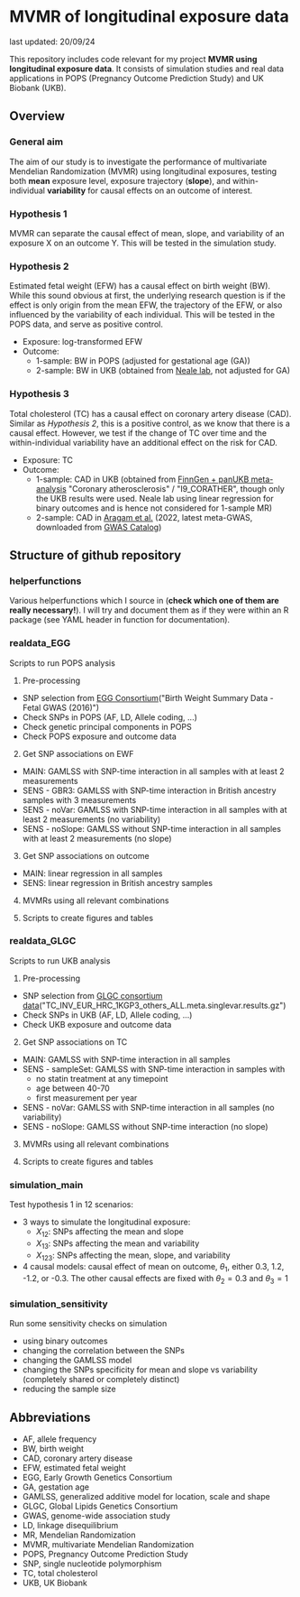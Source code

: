 # MVMR of longitudinal exposure data

last updated: 20/09/24

This repository includes code relevant for my project **MVMR using longitudinal exposure data**. It consists of simulation studies and real data applications in POPS (Pregnancy Outcome Prediction Study)  and UK Biobank (UKB). 

## Overview

### General aim 

The aim of our study is to investigate the performance of multivariate Mendelian Randomization (MVMR) using longitudinal exposures, testing both **mean** exposure level, exposure trajectory (**slope**), and within-individual **variability** for causal effects on an outcome of interest.  

### Hypothesis 1

MVMR can separate the causal effect of mean, slope, and variability of an exposure X on an outcome Y. This will be tested in the simulation study.

### Hypothesis 2

Estimated fetal weight (EFW) has a causal effect on birth weight (BW). While this sound obvious at first, the underlying research question is if the effect is only origin from the mean EFW, the trajectory of the EFW, or also influenced by the variability of each individual. This will be tested in the POPS data, and serve as positive control. 

- Exposure: log-transformed EFW
- Outcome: 
    - 1-sample: BW in POPS (adjusted for gestational age (GA))
    - 2-sample: BW in UKB (obtained from [Neale lab](https://www.nealelab.is/uk-biobank), not adjusted for GA)

### Hypothesis 3

Total cholesterol (TC) has a causal effect on coronary artery disease (CAD). Similar as *Hypothesis 2*, this is a positive control, as we know that there is a causal effect. However, we test if the change of TC over time and the within-individual variability have an additional effect on the risk for CAD.  

- Exposure: TC
- Outcome: 
    - 1-sample: CAD in UKB (obtained from [FinnGen + panUKB meta-analysis](https://public-metaresults-fg-ukbb.finngen.fi/) "Coronary atherosclerosis" / "I9_CORATHER", though only the UKB results were used. Neale lab using linear regression for binary outcomes and is hence not considered for 1-sample MR)
    - 2-sample: CAD in [Aragam et al.](https://pubmed.ncbi.nlm.nih.gov/36474045/) (2022, latest meta-GWAS, downloaded from [GWAS Catalog](https://www.ebi.ac.uk/gwas/studies/GCST90132314))

## Structure of github repository

### helperfunctions

Various helperfunctions which I source in (**check which one of them are really necessary!**). I will try and document them as if they were within an R package (see YAML header in function for documentation).

### realdata_EGG 

Scripts to run POPS analysis

1) Pre-processing 
  - SNP selection from [EGG Consortium](http://egg-consortium.org/)("Birth Weight Summary Data - Fetal GWAS (2016)") 
  - Check SNPs in POPS (AF, LD, Allele coding, ...)
  - Check genetic principal components in POPS
  - Check POPS exposure and outcome data
  
2) Get SNP associations on EWF
  - MAIN: GAMLSS with SNP-time interaction in all samples with at least 2 measurements 
  - SENS - GBR3: GAMLSS with SNP-time interaction in British ancestry samples with 3 measurements 
  - SENS - noVar: GAMLSS with SNP-time interaction in all samples with at least 2 measurements (no variability)
  - SENS - noSlope: GAMLSS without SNP-time interaction in all samples with at least 2 measurements (no slope) 

3) Get SNP associations on outcome
  - MAIN: linear regression in all samples
  - SENS: linear regression in British ancestry samples
  
4) MVMRs using all relevant combinations

5) Scripts to create figures and tables

### realdata_GLGC 

Scripts to run UKB analysis

1) Pre-processing 
  - SNP selection from [GLGC consortium data](https://csg.sph.umich.edu/willer/public/glgc-lipids2021/)("TC_INV_EUR_HRC_1KGP3_others_ALL.meta.singlevar.results.gz")
  - Check SNPs in UKB (AF, LD, Allele coding, ...)
  - Check UKB exposure and outcome data
  
2) Get SNP associations on TC
  - MAIN: GAMLSS with SNP-time interaction in all samples 
  - SENS - sampleSet: GAMLSS with SNP-time interaction in samples with 
      - no statin treatment at any timepoint
      - age between 40-70
      - first measurement per year
  - SENS - noVar: GAMLSS with SNP-time interaction in all samples (no variability)
  - SENS - noSlope: GAMLSS without SNP-time interaction (no slope) 

3) MVMRs using all relevant combinations

4) Scripts to create figures and tables

### simulation_main 

Test hypothesis 1 in 12 scenarios: 

- 3 ways to simulate the longitudinal exposure: 
    - $X_{12}$: SNPs affecting the mean and slope
    - $X_{13}$: SNPs affecting the mean and variability
    - $X_{123}$: SNPs affecting the mean, slope, and variability
- 4 causal models: causal effect of mean on outcome, $\theta_1$, either 0.3, 1.2, -1.2, or -0.3. The other causal effects are fixed with $\theta_2 = 0.3$ and $\theta_3 = 1$

### simulation_sensitivity

Run some sensitivity checks on simulation 

- using binary outcomes
- changing the correlation between the SNPs
- changing the GAMLSS model
- changing the SNPs specificity for mean and slope vs variability (completely shared or completely distinct)
- reducing the sample size 

## Abbreviations

- AF, allele frequency
- BW, birth weight
- CAD, coronary artery disease
- EFW, estimated fetal weight
- EGG, Early Growth Genetics Consortium
- GA, gestation age
- GAMLSS, generalized additive model for location, scale and shape
- GLGC, Global Lipids Genetics Consortium
- GWAS, genome-wide association study
- LD, linkage disequilibrium
- MR, Mendelian Randomization
- MVMR, multivariate Mendelian Randomization
- POPS, Pregnancy Outcome Prediction Study
- SNP, single nucleotide polymorphism
- TC, total cholesterol 
- UKB, UK Biobank

